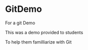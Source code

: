 # GitDemo
For a git Demo

This was a demo provided to students 

To help them familliarize with Git
